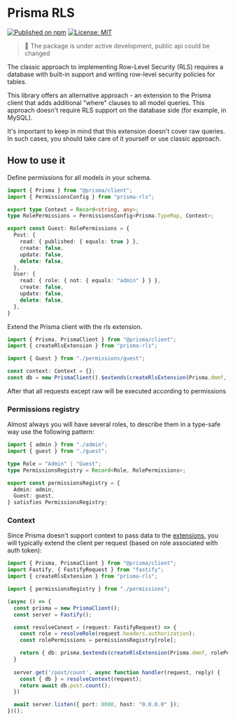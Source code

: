 # Prisma RLS

[![Published on npm](https://img.shields.io/npm/v/prisma-rls?color=brightgreen)](https://www.npmjs.com/package/prisma-rls) [![License: MIT](https://img.shields.io/badge/License-MIT-blue.svg)](https://opensource.org/licenses/MIT)

> 🚧 The package is under active development, public api could be changed

The classic approach to implementing Row-Level Security (RLS) requires a database with built-in support and writing row-level security policies for tables.

This library offers an alternative approach - an extension to the Prisma client that adds additional "where" clauses to all model queries. This approach doesn't require RLS support on the database side (for example, in MySQL).

It's important to keep in mind that this extension doesn't cover raw queries. In such cases, you should take care of it yourself or use classic approach.

## How to use it

Define permissions for all models in your schema.

```typescript
import { Prisma } from "@prisma/client";
import { PermissionsConfig } from "prisma-rls";

export type Context = Record<string, any>;
type RolePermissions = PermissionsConfig<Prisma.TypeMap, Context>;

export const Guest: RolePermissions = {
  Post: {
    read: { published: { equals: true } },
    create: false,
    update: false,
    delete: false,
  },
  User: {
    read: { role: { not: { equals: "admin" } } },
    create: false,
    update: false,
    delete: false,
  },
}
```

Extend the Prisma client with the rls extension.

```typescript
import { Prisma, PrismaClient } from "@prisma/client";
import { createRlsExtension } from "prisma-rls";

import { Guest } from "./permissions/guest";

const context: Context = {};
const db = new PrismaClient().$extends(createRlsExtension(Prisma.dmmf, Guest, context));
```

After that all requests except raw will be executed according to permissions

### Permissions registry

Almost always you will have several roles, to describe them in a type-safe way use the following pattern:

```typescript
import { admin } from "./admin";
import { guest } from "./guest";

type Role = "Admin" | "Guest";
type PermissionsRegistry = Record<Role, RolePermissions>;

export const permissionsRegistry = {
  Admin: admin,
  Guest: guest,
} satisfies PermissionsRegistry;
```

### Context

Since Prisma doesn't support context to pass data to the [extensions](https://www.prisma.io/docs/orm/prisma-client/client-extensions), you will typically extend the client per request (based on role associated with auth token):

```typescript
import { Prisma, PrismaClient } from "@prisma/client";
import Fastify, { FastifyRequest } from "fastify";
import { createRlsExtension } from "prisma-rls";

import { permissionsRegistry } from "./permissions";

(async () => {
  const prisma = new PrismaClient();
  const server = Fastify();

  const resolveConext = (request: FastifyRequest) => {
    const role = resolveRole(request.headers.authorization);
    const rolePermissions = permissionsRegistry[role];

    return { db: prisma.$extends(createRlsExtension(Prisma.dmmf, rolePermissions, { role })) };
  }
  
  server.get('/post/count', async function handler(request, reply) {
    const { db } = resolveContext(request);
    return await db.post.count();
  })

  await server.listen({ port: 8080, host: "0.0.0.0" });
})();
```
